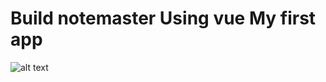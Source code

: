 # Build notemaster Using vue My first app

![alt text](https://lh6.googleusercontent.com/RnuAOCe7fS9XuXImeJLwPifrNbdcQiA_faWOG6inxoqv1FvIrnnRKO_PfehOoIuDZ3Yxc-1FYDdGq2c=w1366-h700)

